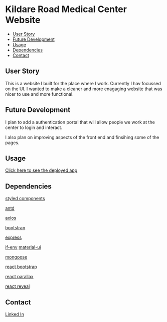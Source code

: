 # Kildare Road Medical Center Website

- [User Story](#UserStory)
- [Future Development](#FutureDevelopment)
- [Usage](#Usage)
- [Dependencies](#Dependencies)
- [Contact](#Contact)



## User Story

This is a website I built for the place where I work. Currently I hav focussed on the UI. I wanted to make a cleaner and more enagaging website that was nicer to use and more functional. 

## Future Development
 
I plan to add a authentication portal that will allow people we work at the center to login and interact. 

I also plan on improving aspects of the front end and finsihing some of the pages. 

## Usage

[Click here to see the deployed app](https://frozen-caverns-37028.herokuapp.com/)

## Dependencies
[styled components](https://www.npmjs.com/search?q=styled-components)

[antd](https://www.npmjs.com/package/antd)

[axios](https://www.npmjs.com/package/axios)

[bootstrap](https://www.npmjs.com/package/react-bootstrap)

[express](https://www.npmjs.com/package/express)

[if-env](https://www.npmjs.com/package/if-env)
[material-ui](https://www.npmjs.com/package/@material-ui/core)

[mongoose](https://www.npmjs.com/package/mongoose)

[react bootstrap](https://www.npmjs.com/package/react-bootstrap)

[react parallax](https://www.npmjs.com/package/react-parallax)

[react reveal](https://www.npmjs.com/package/react-reveal)

## Contact 

[Linked In](https://www.linkedin.com/in/rhys-rushton-838a16197/)